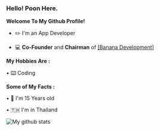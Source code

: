 ### **Hello! Poon Here.**

**Welcome To My Github Profile!**
  
  - ✏️ I'm an App Developer
  
  - 💻 **Co-Founder** and **Chairman** of [[Banana Development]](https://github.com/Banana-Development)

**My Hobbies Are :**
   
   • ⌨️ Coding
  
**Some of My Facts :**

   • 💩 I'm 15 Years old
   
   • 🇹🇭 I'm in Thailand

   ![My github stats](https://github-readme-stats.vercel.app/api?username=puntawatsub&show_icons=true)
